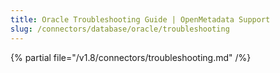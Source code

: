 ```yaml
---
title: Oracle Troubleshooting Guide | OpenMetadata Support
slug: /connectors/database/oracle/troubleshooting
---
```


{% partial file="/v1.8/connectors/troubleshooting.md" /%}
